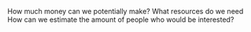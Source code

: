 How much money can we potentially make?
What resources do we need
How can we estimate the amount of people who would be interested?
